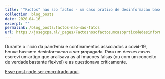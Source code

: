 ```yaml
---
title: '"Factos" nao sao factos - um caso pratico de desinformacao baseado em "ciencia"'
collection: blog_posts
date: 2020-04-16
excerpt: ""
permalink: /blog_posts/factos-nao-sao-fatos
url: https://josegcpa.ml/_pages/Factosnosofactosumcasoprticodedesinformao
---
```


Durante o inicio da pandemia e confinamentos associados a covid-19, houve bastante desinformacao a ser propagada. Para um desses casos escrevi um artigo que analisava as afirmacoes falsas (ou com um conceito de verdade bastante flexivel) e as questionava criticamente.

<u><a href="https://josegcpa.ml/_pages/Factosnosofactosumcasoprticodedesinformao">Esse post pode ser encontrado aqui</a></u>.

